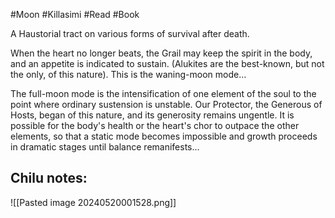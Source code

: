 #Moon #Killasimi #Read #Book 

A Haustorial tract on various forms of survival after death.

When the heart no longer beats, the Grail may keep the spirit in the body, and an appetite is indicated to sustain. (Alukites are the best-known, but not the only, of this nature). This is the waning-moon mode…

The full-moon mode is the intensification of one element of the soul to the point where ordinary sustension is unstable. Our Protector, the Generous of Hosts, began of this nature, and its generosity remains ungentle. It is possible for the body's health or the heart's chor to outpace the other elements, so that a static mode becomes impossible and growth proceeds in dramatic stages until balance remanifests...

Chilu notes:
- 

![[Pasted image 20240520001528.png]]
